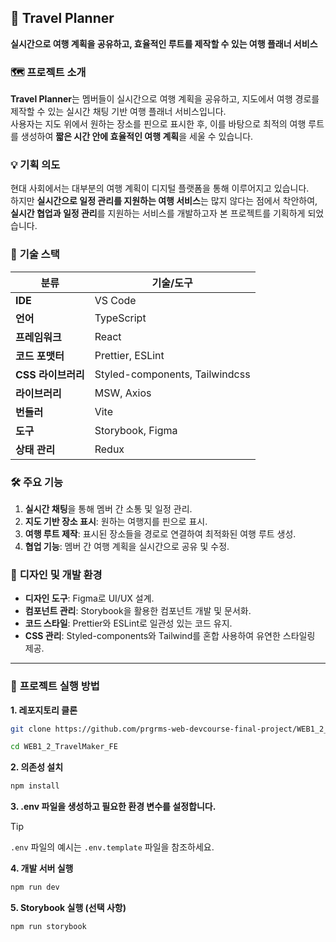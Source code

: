 ## 📌 **Travel Planner**

**실시간으로 여행 계획을 공유하고, 효율적인 루트를 제작할 수 있는 여행 플래너 서비스**

### 🗺️ **프로젝트 소개**

**Travel Planner**는 멤버들이 실시간으로 여행 계획을 공유하고, 지도에서 여행 경로를 제작할 수 있는 실시간 채팅 기반 여행 플래너 서비스입니다.  
사용자는 지도 위에서 원하는 장소를 핀으로 표시한 후, 이를 바탕으로 최적의 여행 루트를 생성하여 **짧은 시간 안에 효율적인 여행 계획**을 세울 수 있습니다.

### 💡 **기획 의도**

현대 사회에서는 대부분의 여행 계획이 디지털 플랫폼을 통해 이루어지고 있습니다.  
하지만 **실시간으로 일정 관리를 지원하는 여행 서비스**는 많지 않다는 점에서 착안하여, **실시간 협업과 일정 관리**를 지원하는 서비스를 개발하고자 본 프로젝트를 기획하게 되었습니다.

### 🔧 **기술 스택**

| **분류**           | **기술/도구**                  |
| ------------------ | ------------------------------ |
| **IDE**            | VS Code                        |
| **언어**           | TypeScript                     |
| **프레임워크**     | React                          |
| **코드 포맷터**    | Prettier, ESLint               |
| **CSS 라이브러리** | Styled-components, Tailwindcss |
| **라이브러리**     | MSW, Axios                     |
| **번들러**         | Vite                           |
| **도구**           | Storybook, Figma               |
| **상태 관리**      | Redux                          |

### 🛠️ **주요 기능**

1. **실시간 채팅**을 통해 멤버 간 소통 및 일정 관리.
2. **지도 기반 장소 표시**: 원하는 여행지를 핀으로 표시.
3. **여행 루트 제작**: 표시된 장소들을 경로로 연결하여 최적화된 여행 루트 생성.
4. **협업 기능**: 멤버 간 여행 계획을 실시간으로 공유 및 수정.

### 🎨 **디자인 및 개발 환경**

- **디자인 도구**: Figma로 UI/UX 설계.
- **컴포넌트 관리**: Storybook을 활용한 컴포넌트 개발 및 문서화.
- **코드 스타일**: Prettier와 ESLint로 일관성 있는 코드 유지.
- **CSS 관리**: Styled-components와 Tailwind를 혼합 사용하여 유연한 스타일링 제공.

---

### 🚀 **프로젝트 실행 방법**

**1. 레포지토리 클론**

```bash
git clone https://github.com/prgrms-web-devcourse-final-project/WEB1_2_TravelMaker_FE.git

cd WEB1_2_TravelMaker_FE
```

**2. 의존성 설치**

```bash
npm install
```

**3. .env 파일을 생성하고 필요한 환경 변수를 설정합니다.**

> [!TIP]  
> `.env` 파일의 예시는 `.env.template` 파일을 참조하세요.

**4. 개발 서버 실행**

```bash
npm run dev
```

**5. Storybook 실행 (선택 사항)**

```bash
npm run storybook
```
